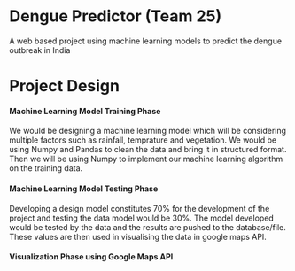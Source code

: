 # Dengue Predictor (Team 25)

A web based project using machine learning models to predict the dengue outbreak in India

# Project Design

#### Machine Learning Model Training Phase

We would be designing a machine learning model which will be considering multiple factors such as rainfall, temprature and vegetation. We would be using Numpy and Pandas to clean the data and bring it in structured format. Then we will be using Numpy to implement our machine learning algorithm on the training data.

#### Machine Learning Model Testing Phase

Developing a design model constitutes 70% for the development of the project and testing the data model would be 30%.
The model developed would be tested by the data and the results are pushed to the database/file. These values are then used in visualising the data in google maps API. 

#### Visualization Phase using Google Maps API
